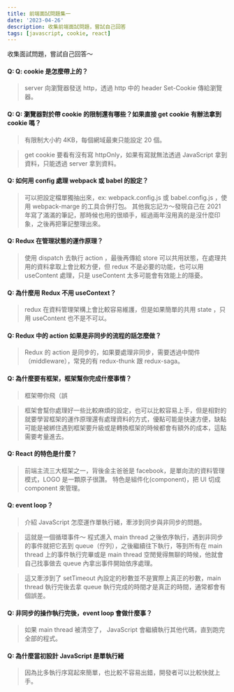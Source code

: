 ```yaml
---
title: 前端面試問題集一
date: '2023-04-26'
description: 收集前端面試問題，嘗試自己回答
tags: [javascript, cookie, react]
---
```


收集面試問題，嘗試自己回答～

#### Q: Q: cookie 是怎麼帶上的？

> server 向瀏覽器發送 http，透過 http 中的 header Set-Cookie 傳給瀏覽器。

#### Q: Q: 瀏覽器對於帶 cookie 的限制還有哪些？如果直接 get cookie 有辦法拿到 cookie 嗎？

> 有限制大小約 4KB，每個網域最東只能設定 20 個。

> get cookie 要看有沒有寫 httpOnly，如果有寫就無法透過 JavaScript 拿到資料，只能透過 server 拿到資料。

#### Q: 如何用 config 處理 webpack 或 babel 的設定？

> 可以把設定檔單獨抽出來，ex: webpack.config.js 或 babel.config.js ，使用 webpack-marge 的工具合併打包。
> 其他我忘記ㄌ～發現自己在 2021 年寫了滿滿的筆記，那時候也用的很順手，經過兩年沒用真的是沒什麼印象，之後再把筆記整理出來。

#### Q: Redux 在管理狀態的運作原理？

> 使用 dispatch 去執行 action ，最後再傳給 store
> 可以共用狀態，在處理共用的資料拿取上會比較方便，但 redux 不是必要的功能，也可以用 useContent 處理，只是 useContent 太多可能會有效能上的隱憂。

#### Q: 為什麼用 Redux 不用 useContext？

> redux 在資料管理架構上會比較容易維護，但是如果簡單的共用 state ，只用 useContent 也不是不可以。

#### Q: Redux 中的 action 如果是非同步的流程的話怎麼做？

> Redux 的 action 是同步的，如果要處理非同步，需要透過中間件 （middleware），常見的有 redux-thunk 跟 redux-saga。

#### Q: 為什麼要有框架，框架幫你完成什麼事情？

> 框架帶你飛（誤

> 框架會幫你處理好一些比較麻煩的設定，也可以比較容易上手，但是相對的就要學習框架的運作原理還有處理資料的方式，優點可能是快速方便，缺點可能是被綁住遇到框架要升級或是轉換框架的時候都會有額外的成本，這點需要考量進去。

#### Q: React 的特色是什麼？

> 前端主流三大框架之一，背後金主爸爸是 facebook，是單向流的資料管理模式，LOGO 是一顆原子很讚。
> 特色是組件化(component)，把 UI 切成 component 來管理。

#### Q: event loop？

> 介紹 JavaScript 怎麼運作單執行緒，牽涉到同步與非同步的問題。

> 這就是一個循環事件～
> 程式進入 main thread 之後依序執行，遇到非同步的事件就把它丟到 queue（佇列），之後繼續往下執行，等到所有在 main thread 上的事件執行完畢或是 main thread 空閒覺得無聊的時候，他就會自己找事做去 queue 內拿出事件開始依序處理。

> 這又牽涉到了 setTimeout 內設定的秒數並不是實際上真正的秒數，main thread 執行完後去拿 queue 執行完成的時間才是真正的時間，通常都會有個誤差。

#### Q: 非同步的操作執行完後，event loop 會做什麼事？

> 如果 main thread 被清空了， JavaScript 會繼續執行其他代碼，直到跑完全部的程式。

#### Q: 為什麼當初設計 JavaScript 是單執行緒

> 因為比多執行序寫起來簡單，也比較不容易出錯，開發者可以比較快就上手。
